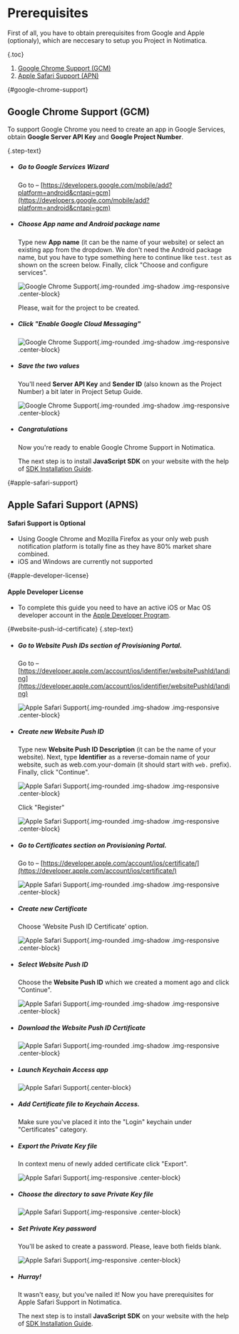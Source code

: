 # Prerequisites

First of all, you have to obtain prerequisites from Google and Apple (optionaly), which are neccesary to setup you Project in Notimatica. 

{.toc}
1. [Google Chrome Support (GCM)](#google-chrome-support)
1. [Apple Safari Support (APN)](#apple-safari-support)

{#google-chrome-support}
## Google Chrome Support (GCM)

To support Google Chrome you need to create an app in Google Services, obtain **Google Server API Key** and **Google Project Number**.

{.step-text}

* ##### Go to Google Services Wizard

  Go to – [https://developers.google.com/mobile/add?platform=android&cntapi=gcm](https://developers.google.com/mobile/add?platform=android&cntapi=gcm)

* ##### Choose App name and Android package name

  Type new **App name** (it can be the name of your website) or select an existing app from the dropdown. 
  We don't need the Android package name, but you have to type something here to continue like `test.test` as shown on the screen below. Finally, click "Choose and configure services".

  ![Google Chrome Support](/static/prerequisites/google1.png "Google Chrome Support - Step 1"){.img-rounded .img-shadow .img-responsive .center-block}

  Please, wait for the project to be created.

* ##### Click "Enable Google Cloud Messaging"

  ![Google Chrome Support](/static/prerequisites/google2.png "Google Chrome Support - Step 2"){.img-rounded .img-shadow .img-responsive .center-block}

* ##### Save the two values 

  You'll need **Server API Key** and **Sender ID** (also known as the Project Number) a bit later in Project Setup Guide.

  ![Google Chrome Support](/static/prerequisites/google3.png "Google Chrome Support - Step 3"){.img-rounded .img-shadow .img-responsive .center-block}

* ##### Congratulations
  Now you're ready to enable Google Chrome Support in Notimatica.

  The next step is to install **JavaScript SDK** on your website with the help of [SDK Installation Guide](/docs/installation).

{#apple-safari-support}

## Apple Safari Support (APNS)

<div class="callout callout-info" role="alert">

#### Safari Support is Optional
* Using Google Chrome and Mozilla Firefox as your only web push notification platform is totally fine as they have 80% market share combined.
* iOS and Windows are currently not supported

</div>

{#apple-developer-license}
<div class="callout callout-warning" role="alert">

#### Apple Developer License

* To complete this guide you need to have an active iOS or Mac OS developer account in the [Apple Developer Program](https://developer.apple.com/programs/).

</div>

{#website-push-id-certificate}
{.step-text}

* ##### Go to Website Push IDs section of Provisioning Portal.
  Go to – [https://developer.apple.com/account/ios/identifier/websitePushId/landing](https://developer.apple.com/account/ios/identifier/websitePushId/landing)

  ![Apple Safari Support](/static/prerequisites/apple2.png "Apple Safari Support - Step 1"){.img-rounded .img-shadow .img-responsive .center-block}

* ##### Create new Website Push ID

  Type new **Website Push ID Description** (it can be the name of your website). Next, type **Identifier** as a reverse-domain name of your website, such as web.com.your-domain (it should start with `web.` prefix). Finally, click "Continue".

  ![Apple Safari Support](/static/prerequisites/apple3.png "Apple Safari Support - Step 1"){.img-rounded .img-shadow .img-responsive .center-block}

  Click "Register"

  ![Apple Safari Support](/static/prerequisites/apple4.png "Apple Safari Support - Step 2"){.img-rounded .img-shadow .img-responsive .center-block}

* ##### Go to Certificates section on Provisioning Portal.
  Go to – [https://developer.apple.com/account/ios/certificate/](https://developer.apple.com/account/ios/certificate/)

  ![Apple Safari Support](/static/prerequisites/apple5.png "Apple Safari Support - Step 3"){.img-rounded .img-shadow .img-responsive .center-block}

* ##### Create new Certificate

  Choose ‘Website Push ID Certificate’ option.

  ![Apple Safari Support](/static/prerequisites/apple6.png "Apple Safari Support - Step 4"){.img-rounded .img-shadow .img-responsive .center-block}

* ##### Select Website Рush ID

  Сhoose the **Website Push ID** which we created a moment ago and click "Continue".

  ![Apple Safari Support](/static/prerequisites/apple7.png "Apple Safari Support - Step 5"){.img-rounded .img-shadow .img-responsive .center-block}

* ##### Download the Website Рush ID Сertificate

  ![Apple Safari Support](/static/prerequisites/apple8.png "Apple Safari Support - Step 6"){.img-rounded .img-shadow .img-responsive .center-block}

* ##### Launch Keychain Access app

  ![Apple Safari Support](/static/prerequisites/apple13.png "Apple Safari Support - Step 7"){.center-block}
 
* ##### Add Certificate file to Keychain Access.
  Make sure you've placed it into the "Login" keychain under "Certificates" category.

* ##### Export the Private Key file
  In context menu of newly added certificate click "Export".

  ![Apple Safari Support](/static/prerequisites/apple12.png "Apple Safari Support - Step 9"){.img-responsive .center-block}

* ##### Choose the directory to save Private Key file

  ![Apple Safari Support](/static/prerequisites/apple10.png "Apple Safari Support - Step 10"){.img-responsive .center-block}

* ##### Set Private Key password
  You'll be asked to create a password. Please, leave both fields blank.

  ![Apple Safari Support](/static/prerequisites/apple11.png "Apple Member Center - Step 11"){.img-responsive .center-block}

* ##### Hurray!
  It wasn't easy, but you've nailed it! Now you have prerequisites for Apple Safari Support in Notimatica.

  The next step is to install **JavaScript SDK** on your website with the help of [SDK Installation Guide](/docs/installation).